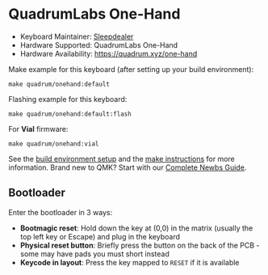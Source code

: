 # QuadrumLabs One-Hand

* Keyboard Maintainer: [Sleepdealer](https://github.com/Sleepdealr)
* Hardware Supported: QuadrumLabs One-Hand
* Hardware Availability: <https://quadrum.xyz/one-hand>

Make example for this keyboard (after setting up your build environment):

    make quadrum/onehand:default

Flashing example for this keyboard:

    make quadrum/onehand:default:flash

For **Vial** firmware:

    make quadrum/onehand:vial

See the [build environment setup](https://docs.qmk.fm/#/getting_started_build_tools) and the [make instructions](https://docs.qmk.fm/#/getting_started_make_guide) for more information. Brand new to QMK? Start with our [Complete Newbs Guide](https://docs.qmk.fm/#/newbs).

## Bootloader

Enter the bootloader in 3 ways:

* **Bootmagic reset**: Hold down the key at (0,0) in the matrix (usually the top left key or Escape) and plug in the keyboard
* **Physical reset button**: Briefly press the button on the back of the PCB - some may have pads you must short instead
* **Keycode in layout**: Press the key mapped to `RESET` if it is available
